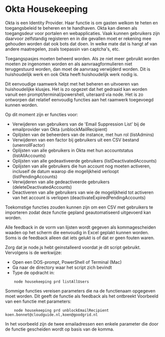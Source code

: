 # Okta Housekeeping

Okta is een Identity Provider. Haar functie is om gasten welkom te 
heten en toegangsbeleid te beheren en te handhaven. Okta kan dienen
als toegangsdeur voor portalen en webapplicaties. Vaak kunnen gebruikers
zijn daarvoor zelfstandig registeren en in die gevallen moet er rekening
mee gehouden worden dat ook bots dat doen. In welke mate dat is hangt af
van andere maatregelen, zoals toepassin van captcha's, etc.

Toegangspasjes moeten beheerd worden. Als ze niet meer gebruikt worden
moeten ze ingenomen worden en als aanvraagformulieren niet teruggestuurd
worden, dan moet de aanvraag verwijderd worden. Dit is huishoudelijk werk
en ook Okta heeft huishoudelijk werk nodig is.

Dit eenvoudige raamwerk helpt met het beheren en uitvoeren van huishoudelijke klusjes. Het is zo opgezet dat het gedraaid kan worden
vanuit een prompt/terminal/powershell, uiteraard via node. Het is zo 
ontworpen dat relatief eenvoudig functies aan het raamwerk toegevoegd kunnen worden. 

Op dit moment zijn er functies voor:
- Verwijderen van gebruikers van de 'Email Suppression List' bij de emailprovider van Okta (unblockMailRecipient)
- Oplijsten van de beheerders van de instance, met hun rol (listAdmins)
- Verwijderen van een factor bij gebruikers uit een CSV bestand (unenrollFactor)
- Oplijsten van alle gebruikers in Okta met hun accountstatus (listAllAccounts)
- Oplijsten van alle gedeaxtiveerde gebruikers (listDeactivatedAccounts)
- Oplijsten van alle gebruikers die hun account nog moeten activeren, incluseif de datum waarop die mogelijkheid verloopt (listPendingAccounts)
- Verwijderen van alle gedeactiveerde gebruikers (deleteDeactivatedAccounts)
- Deactiveren van alle gebruikers van wie de mogelijkheid tot activeren van het account is verlopen (deactivateExpiredPendingAccounts)

Toekomstige functies zouden kunnen zijn om een CSV met gebruikers te importeren zodat deze functie gepland geautomatiseerd uitgevoerd kan worden.

Alle feedback in de vorm van lijsten wordt gegeven als kommagescheiden waaden op het scherm die eenvoudig in Excel geplakt kunnen worden. Soms is de feedback alleen dat iets gelukt is of dat er geen fouten waren.

Zorg dat je node.js hebt geinstalleerd voordat je dit script gebruikt. Vervolgens is de werkwijze:
- Open een DOS-prompt, PowerShell of Terminal (Mac)
- Ga naar de directory waar het script zich bevindt
- Type de opdracht in:
````
    node housekeeping prd listAllUsers
````

Sommige functies vereisen parameters die na de functienaam opgegeven moet worden. Dit geeft de functie als feedback als het ontbreekt Voorbeeld van een functie met parameters:
````
    node housekeeping prd unblockEmailRecipient koen.bonnet@cloudguide.nl,koen@goodgrid.nl
````
In het voorbeeld zijn de twee emailadressen een enkele parameter die door de functie gescheiden wordt op basis van de komma.
